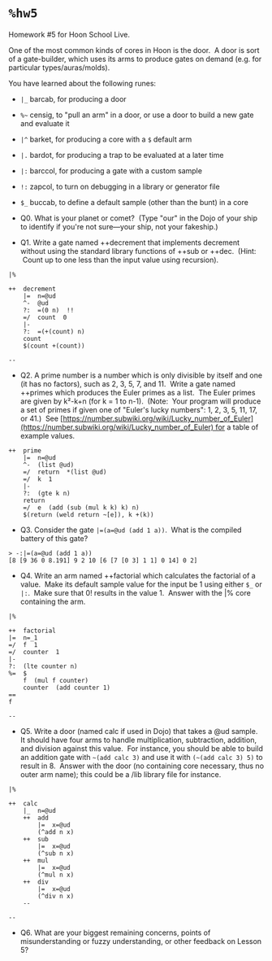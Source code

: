 # `%hw5`

Homework #5 for Hoon School Live.  
  
One of the most common kinds of cores in Hoon is the door.  A door is sort of a gate-builder, which uses its arms to produce gates on demand (e.g. for particular types/auras/molds).  
  
You have learned about the following runes:  
  
- `|_` barcab, for producing a door  
- `%~` censig, to "pull an arm" in a door, or use a door to build a new gate and evaluate it  
- `|^` barket, for producing a core with a `$` default arm  
- `|.` bardot, for producing a trap to be evaluated at a later time  
- `|:` barccol, for producing a gate with a custom sample  
- `!:` zapcol, to turn on debugging in a library or generator file  
- `$_` buccab, to define a default sample (other than the bunt) in a core

- Q0. What is your planet or comet?  (Type "our" in the Dojo of your ship to identify if you're not sure—your ship, not your fakeship.)

- Q1. Write a gate named ++decrement that implements decrement without using the standard library functions of ++sub or ++dec.  (Hint:  Count up to one less than the input value using recursion).
```
|%

++  decrement
    |=  n=@ud
    ^-  @ud
    ?:  =(0 n)  !!
    =/  count  0
    |-
    ?:  =(+(count) n)
    count
    $(count +(count))

--
```

- Q2. A prime number is a number which is only divisible by itself and one (it has no factors), such as 2, 3, 5, 7, and 11.  Write a gate named ++primes which produces the Euler primes as a list.  The Euler primes are given by k²-k+n (for k = 1 to n-1).  (Note:  Your program will produce a set of primes if given one of "Euler's lucky numbers": 1, 2, 3, 5, 11, 17, or 41.)  See [https://number.subwiki.org/wiki/Lucky_number_of_Euler](https://number.subwiki.org/wiki/Lucky_number_of_Euler) for a table of example values.
```
++  prime
    |=  n=@ud
    ^-  (list @ud)
    =/  return  *(list @ud)
    =/  k  1
    |-
    ?:  (gte k n)
    return
    =/  e  (add (sub (mul k k) k) n)
    $(return (weld return ~[e]), k +(k))
```

- Q3. Consider the gate `|=(a=@ud (add 1 a))`.  What is the compiled battery of this gate?
```
> -:|=(a=@ud (add 1 a))
[8 [9 36 0 8.191] 9 2 10 [6 [7 [0 3] 1 1] 0 14] 0 2]
```

- Q4. Write an arm named ++factorial which calculates the factorial of a value.  Make its default sample value for the input be 1 using either `$_` or `|:`.  Make sure that 0! results in the value 1.  Answer with the |% core containing the arm.  
```
|%

++  factorial
|=  n=_1
=/  f  1
=/  counter  1
|-
?:  (lte counter n)
%=  $
    f  (mul f counter)
    counter  (add counter 1)
==
f

--
```

- Q5. Write a door (named calc if used in Dojo) that takes a @ud sample.   It should have four arms to handle multiplication, subtraction, addition, and division against this value.  For instance, you should be able to build an addition gate with `~(add calc 3)` and use it with `(~(add calc 3) 5)` to result in 8.  Answer with the door (no containing core necessary, thus no outer arm name); this could be a /lib library file for instance.  
```
|%

++  calc
    |_  n=@ud
    ++  add
        |=  x=@ud
        (^add n x)
    ++  sub
        |=  x=@ud
        (^sub n x)
    ++  mul
        |=  x=@ud
        (^mul n x)
    ++  div
        |=  x=@ud
        (^div n x)
    --

--
```

- Q6. What are your biggest remaining concerns, points of misunderstanding or fuzzy understanding, or other feedback on Lesson 5?